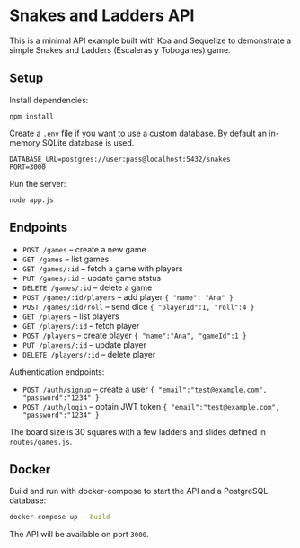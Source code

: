 # Snakes and Ladders API

This is a minimal API example built with Koa and Sequelize to demonstrate a simple Snakes and Ladders (Escaleras y Toboganes) game.

## Setup

Install dependencies:

```
npm install
```

Create a `.env` file if you want to use a custom database. By default an in-memory SQLite database is used.

```
DATABASE_URL=postgres://user:pass@localhost:5432/snakes
PORT=3000
```

Run the server:

```
node app.js
```

## Endpoints

- `POST /games` – create a new game
- `GET /games` – list games
- `GET /games/:id` – fetch a game with players
- `PUT /games/:id` – update game status
- `DELETE /games/:id` – delete a game
- `POST /games/:id/players` – add player `{ "name": "Ana" }`
- `POST /games/:id/roll` – send dice `{ "playerId":1, "roll":4 }`
- `GET /players` – list players
- `GET /players/:id` – fetch player
- `POST /players` – create player `{ "name":"Ana", "gameId":1 }`
- `PUT /players/:id` – update player
- `DELETE /players/:id` – delete player

Authentication endpoints:

- `POST /auth/signup` – create a user `{ "email":"test@example.com", "password":"1234" }`
- `POST /auth/login` – obtain JWT token `{ "email":"test@example.com", "password":"1234" }`

The board size is 30 squares with a few ladders and slides defined in `routes/games.js`.

## Docker

Build and run with docker-compose to start the API and a PostgreSQL database:

```bash
docker-compose up --build
```

The API will be available on port `3000`.
